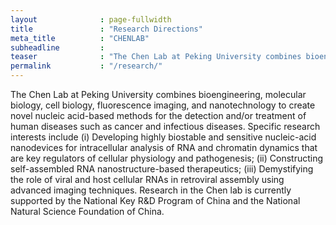 ```yaml
---
layout              : page-fullwidth
title               : "Research Directions"
meta_title          : "CHENLAB"
subheadline         : 
teaser              : "The Chen Lab at Peking University combines bioengineering, molecular biology, cell biology, fluorescence imaging, and nanotechnology to create novel nucleic acid-based methods for the detection and/or treatment of human diseases such as cancer and infectious diseases. Specific research interests include (i) Developing highly biostable and sensitive nucleic-acid nanodevices for intracellular analysis of RNA and chromatin dynamics that are key regulators of cellular physiology and pathogenesis; (ii) Constructing self-assembled RNA nanostructure-based therapeutics; (iii) Demystifying the role of viral and host cellular RNAs in retroviral assembly using advanced imaging techniques. Research in the Chen lab is currently supported by the National Key R&D Program of China and the National Natural Science Foundation of China."
permalink           : "/research/"
---
```


The Chen Lab at Peking University combines bioengineering, molecular biology, cell biology, fluorescence imaging, and nanotechnology to create novel nucleic acid-based methods for the detection and/or treatment of human diseases such as cancer and infectious diseases. Specific research interests include (i) Developing highly biostable and sensitive nucleic-acid nanodevices for intracellular analysis of RNA and chromatin dynamics that are key regulators of cellular physiology and pathogenesis; (ii) Constructing self-assembled RNA nanostructure-based therapeutics; (iii) Demystifying the role of viral and host cellular RNAs in retroviral assembly using advanced imaging techniques. Research in the Chen lab is currently supported by the National Key R&D Program of China and the National Natural Science Foundation of China. 

